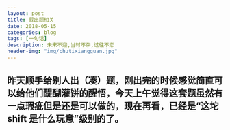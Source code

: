 ```yaml
---
layout: post
title: 假出题相关
date: 2018-05-15
categories: blog
tags: [一句话]
description: 未来不迎,当时不杂,过往不恋
header-img: "img/chutixiangguan.jpg"
---
```




## 昨天顺手给别人出（凑）题，刚出完的时候感觉简直可以给他们醍醐灌饼的醒悟，今天上午觉得这套题虽然有一点瑕疵但是还是可以做的，现在再看，已经是“这坨 shift 是什么玩意”级别的了。 ​​​​





